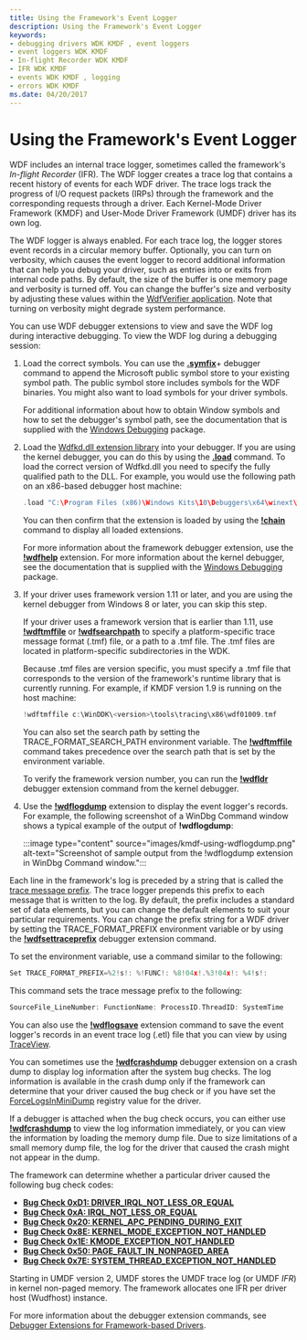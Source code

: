 ```yaml
---
title: Using the Framework's Event Logger
description: Using the Framework's Event Logger
keywords:
- debugging drivers WDK KMDF , event loggers
- event loggers WDK KMDF
- In-flight Recorder WDK KMDF
- IFR WDK KMDF
- events WDK KMDF , logging
- errors WDK KMDF
ms.date: 04/20/2017
---
```


# Using the Framework's Event Logger


WDF includes an internal trace logger, sometimes called the framework's *In-flight Recorder* (IFR). The WDF logger creates a trace log that contains a recent history of events for each WDF driver. The trace logs track the progress of I/O request packets (IRPs) through the framework and the corresponding requests through a driver. Each Kernel-Mode Driver Framework (KMDF) and User-Mode Driver Framework (UMDF) driver has its own log.

The WDF logger is always enabled. For each trace log, the logger stores event records in a circular memory buffer. Optionally, you can turn on verbosity, which causes the event logger to record additional information that can help you debug your driver, such as entries into or exits from internal code paths. By default, the size of the buffer is one memory page and verbosity is turned off. You can change the buffer's size and verbosity by adjusting these values within the [WdfVerifier application](../devtest/wdf-verifier-control-application.md). Note that turning on verbosity might degrade system performance.

You can use WDF debugger extensions to view and save the WDF log during interactive debugging. To view the WDF log during a debugging session:

1.  Load the correct symbols. You can use the [**.symfix**](../debugger/-symfix--set-symbol-store-path-.md)+ debugger command to append the Microsoft public symbol store to your existing symbol path. The public symbol store includes symbols for the WDF binaries. You might also want to load symbols for your driver symbols.

    For additional information about how to obtain Window symbols and how to set the debugger's symbol path, see the documentation that is supplied with the [Windows Debugging](../debugger/index.md) package.

2.  Load the [Wdfkd.dll extension library](debugger-extensions-for-kmdf-drivers.md) into your debugger. If you are using the kernel debugger, you can do this by using the [**.load**](../debugger/-load---loadby--load-extension-dll-.md) command. To load the correct version of Wdfkd.dll you need to specify the fully qualified path to the DLL. For example, you would use the following path on an x86-based debugger host machine:

    ```cpp
    .load "C:\Program Files (x86)\Windows Kits\10\Debuggers\x64\winext\wdfkd.dll"
    ```

    You can then confirm that the extension is loaded by using the [**!chain**](../debugger/-chain--list-debugger-extensions-.md) command to display all loaded extensions.

    For more information about the framework debugger extension, use the [**!wdfhelp**](../debugger/-wdfkd-wdfhelp.md) extension. For more information about the kernel debugger, see the documentation that is supplied with the [Windows Debugging](../debugger/index.md) package.

3.  If your driver uses framework version 1.11 or later, and you are using the kernel debugger from Windows 8 or later, you can skip this step.

    If your driver uses a framework version that is earlier than 1.11, use [**!wdftmffile**](../debugger/-wdfkd-wdftmffile.md) or [**!wdfsearchpath**](../debugger/-wdfkd-wdfsearchpath.md) to specify a platform-specific trace message format (.tmf) file, or a path to a .tmf file. The .tmf files are located in platform-specific subdirectories in the WDK.

    Because .tmf files are version specific, you must specify a .tmf file that corresponds to the version of the framework's runtime library that is currently running. For example, if KMDF version 1.9 is running on the host machine:

    ```cpp
    !wdftmffile c:\WinDDK\<version>\tools\tracing\x86\wdf01009.tmf
    ```

    You can also set the search path by setting the TRACE\_FORMAT\_SEARCH\_PATH environment variable. The [**!wdftmffile**](../debugger/-wdfkd-wdftmffile.md) command takes precedence over the search path that is set by the environment variable.

    To verify the framework version number, you can run the [**!wdfldr**](../debugger/-wdfkd-wdfldr.md) debugger extension command from the kernel debugger.

4.  Use the [**!wdflogdump**](../debugger/-wdfkd-wdflogdump.md) extension to display the event logger's records. For example, the following screenshot of a WinDbg Command window shows a typical example of the output of **!wdflogdump**:

    :::image type="content" source="images/kmdf-using-wdflogdump.png" alt-text="Screenshot of sample output from the !wdflogdump extension in WinDbg Command window.":::

Each line in the framework's log is preceded by a string that is called the [trace message prefix](../devtest/trace-message-prefix.md). The trace logger prepends this prefix to each message that is written to the log. By default, the prefix includes a standard set of data elements, but you can change the default elements to suit your particular requirements. You can change the prefix string for a WDF driver by setting the TRACE\_FORMAT\_PREFIX environment variable or by using the [**!wdfsettraceprefix**](../debugger/-wdfkd-wdfsettraceprefix.md) debugger extension command.

To set the environment variable, use a command similar to the following:

```cpp
Set TRACE_FORMAT_PREFIX=%2!s!: %!FUNC!: %8!04x!.%3!04x!: %4!s!:
```

This command sets the trace message prefix to the following:

```cpp
SourceFile_LineNumber: FunctionName: ProcessID.ThreadID: SystemTime
```

You can also use the [**!wdflogsave**](../debugger/-wdfkd-wdflogsave.md) extension command to save the event logger's records in an event trace log (.etl) file that you can view by using [TraceView](../devtest/traceview.md).

You can sometimes use the [**!wdfcrashdump**](../debugger/-wdfkd-wdfcrashdump.md) debugger extension on a crash dump to display log information after the system bug checks. The log information is available in the crash dump only if the framework can determine that your driver caused the bug check or if you have set the [ForceLogsInMiniDump](registry-values-for-debugging-kmdf-drivers.md) registry value for the driver.

If a debugger is attached when the bug check occurs, you can either use [**!wdfcrashdump**](../debugger/-wdfkd-wdfcrashdump.md) to view the log information immediately, or you can view the information by loading the memory dump file. Due to size limitations of a small memory dump file, the log for the driver that caused the crash might not appear in the dump.

The framework can determine whether a particular driver caused the following bug check codes:

-   [**Bug Check 0xD1: DRIVER\_IRQL\_NOT\_LESS\_OR\_EQUAL**](../debugger/bug-check-0xd1--driver-irql-not-less-or-equal.md)
-   [**Bug Check 0xA: IRQL\_NOT\_LESS\_OR\_EQUAL**](../debugger/bug-check-0xa--irql-not-less-or-equal.md)
-   [**Bug Check 0x20: KERNEL\_APC\_PENDING\_DURING\_EXIT**](../debugger/bug-check-0x20--kernel-apc-pending-during-exit.md)
-   [**Bug Check 0x8E: KERNEL\_MODE\_EXCEPTION\_NOT\_HANDLED**](../debugger/bug-check-0x8e--kernel-mode-exception-not-handled.md)
-   [**Bug Check 0x1E: KMODE\_EXCEPTION\_NOT\_HANDLED**](../debugger/bug-check-0x1e--kmode-exception-not-handled.md)
-   [**Bug Check 0x50: PAGE\_FAULT\_IN\_NONPAGED\_AREA**](../debugger/bug-check-0x50--page-fault-in-nonpaged-area.md)
-   [**Bug Check 0x7E: SYSTEM\_THREAD\_EXCEPTION\_NOT\_HANDLED**](../debugger/bug-check-0x7e--system-thread-exception-not-handled.md)

Starting in UMDF version 2, UMDF stores the UMDF trace log (or UMDF *IFR*) in kernel non-paged memory. The framework allocates one IFR per driver host (Wudfhost) instance.

For more information about the debugger extension commands, see [Debugger Extensions for Framework-based Drivers](debugger-extensions-for-kmdf-drivers.md).

 

